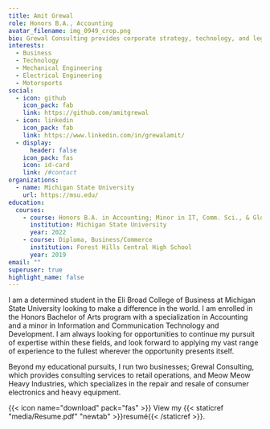 ```yaml
---
title: Amit Grewal
role: Honors B.A., Accounting
avatar_filename: img_0949_crop.png
bio: Grewal Consulting provides corporate strategy, technology, and legal services.
interests:
  - Business
  - Technology
  - Mechanical Engineering
  - Electrical Engineering
  - Motorsports
social:
  - icon: github
    icon_pack: fab
    link: https://github.com/amitgrewal
  - icon: linkedin
    icon_pack: fab
    link: https://www.linkedin.com/in/grewalamit/
  - display:
      header: false
    icon_pack: fas
    icon: id-card
    link: /#contact
organizations:
  - name: Michigan State University
    url: https://msu.edu/
education:
  courses:
    - course: Honors B.A. in Accounting; Minor in IT, Comm. Sci., & Global Development
      institution: Michigan State University
      year: 2022
    - course: Diploma, Business/Commerce
      institution: Forest Hills Central High School
      year: 2019
email: ""
superuser: true
highlight_name: false
---
```

I am a determined student in the Eli Broad College of Business at Michigan State University looking to make a difference in the world. I am enrolled in the Honors Bachelor of Arts program with a specialization in Accounting and a minor in Information and Communication Technology and Development. I am always looking for opportunities to continue my pursuit of expertise within these fields, and look forward to applying my vast range of experience to the fullest wherever the opportunity presents itself. 

Beyond my educational pursuits, I run two businesses; Grewal Consulting, which provides consulting services to retail operations, and Meow Meow Heavy Industries, which specializes in the repair and resale of consumer electronics and heavy equipment.

{{< icon name="download" pack="fas" >}} View my {{< staticref "media/Resume.pdf" "newtab" >}}resumé{{< /staticref >}}.
